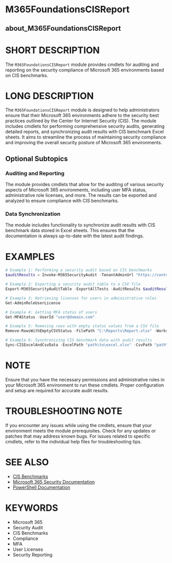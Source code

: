﻿# M365FoundationsCISReport
## about_M365FoundationsCISReport

# SHORT DESCRIPTION
The `M365FoundationsCISReport` module provides cmdlets for auditing and reporting on the security compliance of Microsoft 365 environments based on CIS benchmarks.

# LONG DESCRIPTION
The `M365FoundationsCISReport` module is designed to help administrators ensure that their Microsoft 365 environments adhere to the security best practices outlined by the Center for Internet Security (CIS). The module includes cmdlets for performing comprehensive security audits, generating detailed reports, and synchronizing audit results with CIS benchmark Excel sheets. It aims to streamline the process of maintaining security compliance and improving the overall security posture of Microsoft 365 environments.

## Optional Subtopics
### Auditing and Reporting
The module provides cmdlets that allow for the auditing of various security aspects of Microsoft 365 environments, including user MFA status, administrative role licenses, and more. The results can be exported and analyzed to ensure compliance with CIS benchmarks.

### Data Synchronization
The module includes functionality to synchronize audit results with CIS benchmark data stored in Excel sheets. This ensures that the documentation is always up-to-date with the latest audit findings.

# EXAMPLES
```powershell
# Example 1: Performing a security audit based on CIS benchmarks
$auditResults = Invoke-M365SecurityAudit -TenantAdminUrl "https://contoso-admin.sharepoint.com"

# Example 2: Exporting a security audit table to a CSV file
Export-M365SecurityAuditTable -ExportAllTests -AuditResults $auditResults -ExportPath "C:\temp" -ExportOriginalTests

# Example 3: Retrieving licenses for users in administrative roles
Get-AdminRoleUserLicense

# Example 4: Getting MFA status of users
Get-MFAStatus -UserId "user@domain.com"

# Example 5: Removing rows with empty status values from a CSV file
Remove-RowsWithEmptyCSVStatus -FilePath "C:\Reports\Report.xlsx" -WorksheetName "Sheet1"

# Example 6: Synchronizing CIS benchmark data with audit results
Sync-CISExcelAndCsvData -ExcelPath "path\to\excel.xlsx" -CsvPath "path\to\data.csv" -SheetName "Combined Profiles"
```

# NOTE
Ensure that you have the necessary permissions and administrative roles in your Microsoft 365 environment to run these cmdlets. Proper configuration and setup are required for accurate audit results.

# TROUBLESHOOTING NOTE
If you encounter any issues while using the cmdlets, ensure that your environment meets the module prerequisites. Check for any updates or patches that may address known bugs. For issues related to specific cmdlets, refer to the individual help files for troubleshooting tips.

# SEE ALSO
- [CIS Benchmarks](https://www.cisecurity.org/cis-benchmarks/)
- [Microsoft 365 Security Documentation](https://docs.microsoft.com/en-us/microsoft-365/security/)
- [PowerShell Documentation](https://docs.microsoft.com/en-us/powershell/)

# KEYWORDS
- Microsoft 365
- Security Audit
- CIS Benchmarks
- Compliance
- MFA
- User Licenses
- Security Reporting
